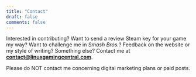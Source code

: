 ```yaml
---
title: "Contact"
draft: false
comments: false
---
```

Interested in contributing? Want to send a review Steam key for your game my way? Want to challenge me in *Smash Bros.*? Feedback on the website or my style of writing? Something else? Contact me at **contact@linuxgamingcentral.com**.

Please do NOT contact me concerning digital marketing plans or paid posts.

